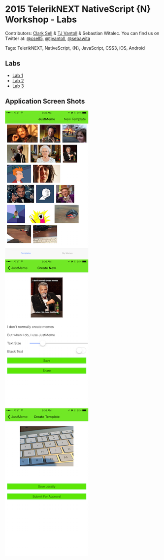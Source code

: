 # 2015 TelerikNEXT NativeScript {N} Workshop - Labs

Contributors: [Clark Sell](http://csell.net) & [TJ Vantoll](http://tjvantoll.com/) & Sebastian Witalec. You can find us on Twitter at: [@csell5](https://twitter.com/csell5), [@tjvantoll](https://twitter.com/tjvantoll), [@sebawita](https://twitter.com/sebawita)

Tags: TelerikNEXT, NativeScript, {N}, JavaScript, CSS3, iOS, Android

## Labs

* [Lab 1](Lab-1/readme.md)
* [Lab 2](Lab-2/readme.md)
* [Lab 3](Lab-3/readme.md)

## Application Screen Shots

![](ss.png)
![](ss2.png)
![](ss3.png)
